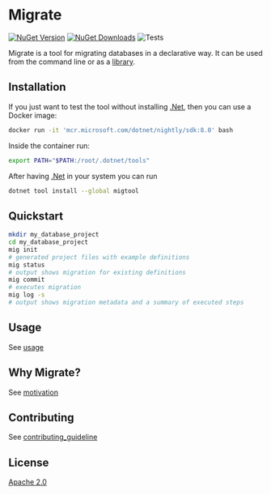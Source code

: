 # Migrate

[![NuGet Version][nuget-version]][migtool]
[![NuGet Downloads][nuget-downloads]][migtool]
![Tests][tests]

Migrate is a tool for migrating databases in a declarative way. It can be used from the command line or as a [library][MigrateLib].

## Installation

If you just want to test the tool without installing [.Net][dotnet],
then you can use a Docker image:

```sh
docker run -it 'mcr.microsoft.com/dotnet/nightly/sdk:8.0' bash
```

Inside the container run:

```sh
export PATH="$PATH:/root/.dotnet/tools"
```

After having [.Net][dotnet] in your system you can run

```sh
dotnet tool install --global migtool
```

## Quickstart

```sh
mkdir my_database_project
cd my_database_project
mig init
# generated project files with example definitions
mig status
# output shows migration for existing definitions
mig commit
# executes migration
mig log -s
# output shows migration metadata and a summary of executed steps
```

## Usage

See [usage](doc/usage.md)

## Why Migrate?

See [motivation](doc/motivation.md)

## Contributing

See [contributing_guideline](doc/contributing_guideline.md)

## License

[Apache 2.0][apache2]

[dotnet]: https://dotnet.microsoft.com/en-us/download/dotnet/8.0

[apache2]: https://www.apache.org/licenses/LICENSE-2.0

[migtool]: https://www.nuget.org/packages/migtool
[MigrateLib]: https://www.nuget.org/packages/MigrateLib
[nuget-version]: https://img.shields.io/nuget/v/migtool?style=flat-square
[nuget-downloads]: https://img.shields.io/nuget/dt/migtool?style=flat-square
[tests]: https://github.com/lamg/migrate/workflows/tests/badge.svg?style=flat
